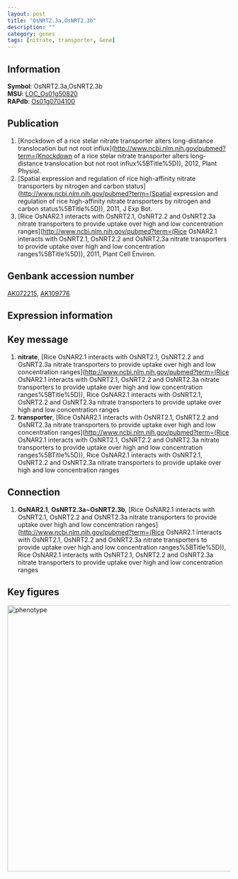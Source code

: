 ```yaml
---
layout: post
title: "OsNRT2.3a,OsNRT2.3b"
description: ""
category: genes
tags: [nitrate, transporter, Gene]
---
```


## Information
__Symbol__: OsNRT2.3a,OsNRT2.3b  
__MSU__: [LOC_Os01g50820](http://rice.plantbiology.msu.edu/cgi-bin/ORF_infopage.cgi?orf=LOC_Os01g50820)  
__RAPdb__: [Os01g0704100](http://rapdb.dna.affrc.go.jp/viewer/gbrowse_details/irgsp1?name=Os01g0704100)  

## Publication
1. [Knockdown of a rice stelar nitrate transporter alters long-distance translocation but not root influx](http://www.ncbi.nlm.nih.gov/pubmed?term=(Knockdown of a rice stelar nitrate transporter alters long-distance translocation but not root influx%5BTitle%5D)), 2012, Plant Physiol.
2. [Spatial expression and regulation of rice high-affinity nitrate transporters by nitrogen and carbon status](http://www.ncbi.nlm.nih.gov/pubmed?term=(Spatial expression and regulation of rice high-affinity nitrate transporters by nitrogen and carbon status%5BTitle%5D)), 2011, J Exp Bot.
3. [Rice OsNAR2.1 interacts with OsNRT2.1, OsNRT2.2 and OsNRT2.3a nitrate transporters to provide uptake over high and low concentration ranges](http://www.ncbi.nlm.nih.gov/pubmed?term=(Rice OsNAR2.1 interacts with OsNRT2.1, OsNRT2.2 and OsNRT2.3a nitrate transporters to provide uptake over high and low concentration ranges%5BTitle%5D)), 2011, Plant Cell Environ.

## Genbank accession number
[AK072215](http://www.ncbi.nlm.nih.gov/nuccore/AK072215), [AK109776](http://www.ncbi.nlm.nih.gov/nuccore/AK109776)

## Expression information

## Key message
1. __nitrate__, [Rice OsNAR2.1 interacts with OsNRT2.1, OsNRT2.2 and OsNRT2.3a nitrate transporters to provide uptake over high and low concentration ranges](http://www.ncbi.nlm.nih.gov/pubmed?term=(Rice OsNAR2.1 interacts with OsNRT2.1, OsNRT2.2 and OsNRT2.3a nitrate transporters to provide uptake over high and low concentration ranges%5BTitle%5D)), Rice OsNAR2.1 interacts with OsNRT2.1, OsNRT2.2 and OsNRT2.3a nitrate transporters to provide uptake over high and low concentration ranges
2. __transporter__, [Rice OsNAR2.1 interacts with OsNRT2.1, OsNRT2.2 and OsNRT2.3a nitrate transporters to provide uptake over high and low concentration ranges](http://www.ncbi.nlm.nih.gov/pubmed?term=(Rice OsNAR2.1 interacts with OsNRT2.1, OsNRT2.2 and OsNRT2.3a nitrate transporters to provide uptake over high and low concentration ranges%5BTitle%5D)), Rice OsNAR2.1 interacts with OsNRT2.1, OsNRT2.2 and OsNRT2.3a nitrate transporters to provide uptake over high and low concentration ranges

## Connection
1. __OsNAR2.1__, __OsNRT2.3a~OsNRT2.3b__, [Rice OsNAR2.1 interacts with OsNRT2.1, OsNRT2.2 and OsNRT2.3a nitrate transporters to provide uptake over high and low concentration ranges](http://www.ncbi.nlm.nih.gov/pubmed?term=(Rice OsNAR2.1 interacts with OsNRT2.1, OsNRT2.2 and OsNRT2.3a nitrate transporters to provide uptake over high and low concentration ranges%5BTitle%5D)), Rice OsNAR2.1 interacts with OsNRT2.1, OsNRT2.2 and OsNRT2.3a nitrate transporters to provide uptake over high and low concentration ranges

## Key figures
<img src="http://ricencode.github.io/images/OsNRT2.3a~OsNRT2.3b.pheno.png" alt="phenotype"  style="width: 600px;"/>



